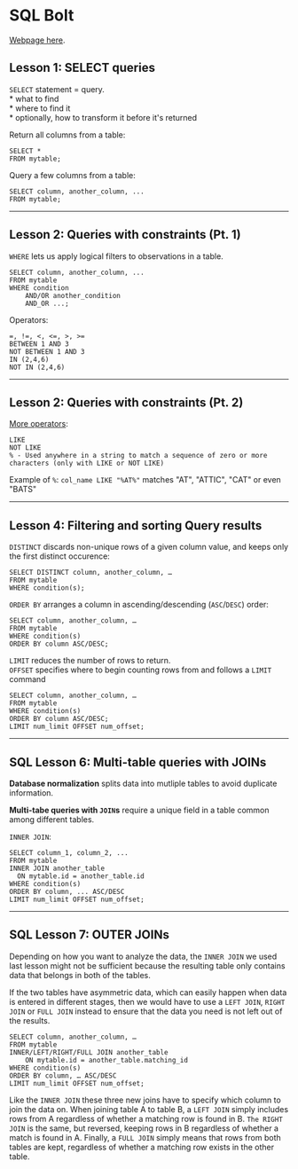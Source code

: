 # SQL Bolt

[Webpage here](https://sqlbolt.com/lesson/select_queries_introduction).  


## Lesson 1: SELECT queries  

`SELECT` statement = query.  
	* what to find  
	* where to find it  
	* optionally, how to transform it before it's returned  


Return all columns from a table:  

```
SELECT *  
FROM mytable;  
```

Query a few columns from a table:  

```
SELECT column, another_column, ...  
FROM mytable;  
```

***  

## Lesson 2: Queries with constraints (Pt. 1)

`WHERE` lets us apply logical filters to observations in a table.  

```
SELECT column, another_column, ...  
FROM mytable
WHERE condition
	AND/OR another_condition
	AND_OR ...;
```

Operators:  

```
=, !=, <, <=, >, >=
BETWEEN 1 AND 3  
NOT BETWEEN 1 AND 3
IN (2,4,6)
NOT IN (2,4,6)
```

***  

## Lesson 2: Queries with constraints (Pt. 2)

[More operators](https://sqlbolt.com/lesson/select_queries_with_constraints_pt_2):  

```
LIKE
NOT LIKE
% - Used anywhere in a string to match a sequence of zero or more characters (only with LIKE or NOT LIKE)
```

Example of `%`: `col_name LIKE "%AT%"` matches "AT", "ATTIC", "CAT" or even "BATS"  


***  

## Lesson 4: Filtering and sorting Query results

`DISTINCT` discards non-unique rows of a given column value, and keeps only the first distinct occurence:   

```
SELECT DISTINCT column, another_column, …
FROM mytable
WHERE condition(s);
```

`ORDER BY` arranges a column in ascending/descending (`ASC`/`DESC`) order:    

```
SELECT column, another_column, …
FROM mytable
WHERE condition(s)
ORDER BY column ASC/DESC;
```

`LIMIT` reduces the number of rows to return.  
`OFFSET` specifies where to begin counting rows from and follows a `LIMIT` command   


```
SELECT column, another_column, …
FROM mytable
WHERE condition(s)
ORDER BY column ASC/DESC;
LIMIT num_limit OFFSET num_offset;
```

***  

## SQL Lesson 6: Multi-table queries with JOINs

**Database normalization** splits data into mutliple tables to avoid duplicate information.  

**Multi-tabe queries with `JOIN`s** require a unique field in a table common among different tables.  

`INNER JOIN`:  

```
SELECT column_1, column_2, ...  
FROM mytable
INNER JOIN another_table
  ON mytable.id = another_table.id
WHERE condition(s)
ORDER BY column, ... ASC/DESC
LIMIT num_limit OFFSET num_offset;
```

***  

## SQL Lesson 7: OUTER JOINs

Depending on how you want to analyze the data, the `INNER JOIN` we used last lesson might not be sufficient because the resulting table only contains data that belongs in both of the tables.  

If the two tables have asymmetric data, which can easily happen when data is entered in different stages, then we would have to use a `LEFT JOIN`, `RIGHT JOIN` or `FULL JOIN` instead to ensure that the data you need is not left out of the results.  

```
SELECT column, another_column, …
FROM mytable
INNER/LEFT/RIGHT/FULL JOIN another_table 
    ON mytable.id = another_table.matching_id
WHERE condition(s)
ORDER BY column, … ASC/DESC
LIMIT num_limit OFFSET num_offset;
```

Like the `INNER JOIN` these three new joins have to specify which column to join the data on. When joining table A to table B, a `LEFT JOIN` simply includes rows from A regardless of whether a matching row is found in B. `The RIGHT JOIN` is the same, but reversed, keeping rows in B regardless of whether a match is found in A. Finally, a `FULL JOIN` simply means that rows from both tables are kept, regardless of whether a matching row exists in the other table.  

